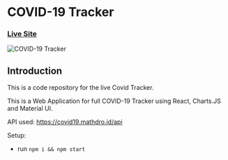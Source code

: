 # COVID-19 Tracker

### [Live Site](https://covid19statswebsite.netlify.com/)

![COVID-19 Tracker](https://i.ibb.co/X87BqVY/Screenshot-2020-04-13-at-10-14-58.png)

## Introduction
This is a code repository for the live Covid Tracker. 

This is a Web Application for full COVID-19 Tracker using React, Charts.JS and Material UI.

API used: https://covid19.mathdro.id/api

Setup:
- run ```npm i && npm start```
